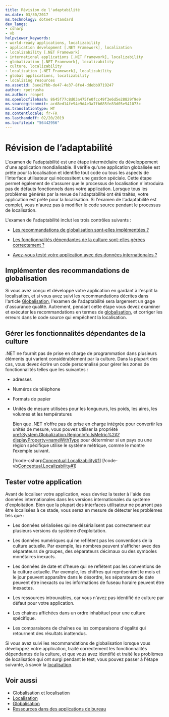 ```yaml
---
title: Révision de l'adaptabilité
ms.date: 03/30/2017
ms.technology: dotnet-standard
dev_langs:
- csharp
- vb
helpviewer_keywords:
- world-ready applications, localizability
- application development [.NET Framework], localization
- localizability [.NET Framework]
- international applications [.NET Framework], localizability
- globalization [.NET Framework], localizability
- culture, localizability
- localization [.NET Framework], localizability
- global applications, localizability
- localizing resources
ms.assetid: 3aee2fbb-de47-4e37-8fe4-ddebb9719247
author: rpetrusha
ms.author: ronpet
ms.openlocfilehash: 8645f77c8d03a475fe0fcc49f3e6d5e28829f9e9
ms.sourcegitcommit: acd8ed14fe94e9d4e3a7fb685fe83d05e941073c
ms.translationtype: HT
ms.contentlocale: fr-FR
ms.lasthandoff: 02/20/2019
ms.locfileid: "56442956"
---
```

# <a name="localizability-review"></a>Révision de l’adaptabilité

L'examen de l'adaptabilité est une étape intermédiaire du développement d'une application mondialisable. Il vérifie qu'une application globalisée est prête pour la localisation et identifie tout code ou tous les aspects de l'interface utilisateur qui nécessitent une gestion spéciale. Cette étape permet également de s'assurer que le processus de localisation n'introduira pas de défauts fonctionnels dans votre application. Lorsque tous les problèmes générés par la revue de l’adaptabilité ont été traités, votre application est prête pour la localisation. Si l'examen de l'adaptabilité est complet, vous n'aurez pas à modifier le code source pendant le processus de localisation.

L'examen de l'adaptabilité inclut les trois contrôles suivants :

- [Les recommandations de globalisation sont-elles implémentées ?](#global)

- [Les fonctionnalités dépendantes de la culture sont-elles gérées correctement ?](#culture)

- [Avez-vous testé votre application avec des données internationales ?](#test)

<a name="global"></a>
## <a name="implement-globalization-recommendations"></a>Implémenter des recommandations de globalisation

Si vous avez conçu et développé votre application en gardant à l'esprit la localisation, et si vous avez suivi les recommandations décrites dans l'article [Globalisation](../../../docs/standard/globalization-localization/globalization.md), l'examen de l'adaptabilité sera largement un gage d'assurance qualité. Autrement, pendant cette étape vous devez examiner et exécuter les recommandations en termes de [globalisation](../../../docs/standard/globalization-localization/globalization.md), et corriger les erreurs dans le code source qui empêchent la localisation.

<a name="culture"></a>
## <a name="handle-culture-sensitive-features"></a>Gérer les fonctionnalités dépendantes de la culture

.NET ne fournit pas de prise en charge de programmation dans plusieurs éléments qui varient considérablement par la culture. Dans la plupart des cas, vous devez écrire un code personnalisé pour gérer les zones de fonctionnalités telles que les suivantes :

- adresses

- Numéros de téléphone

- Formats de papier

- Unités de mesure utilisées pour les longueurs, les poids, les aires, les volumes et les températures

   Bien que .NET n’offre pas de prise en charge intégrée pour convertir les unités de mesure, vous pouvez utiliser la propriété <xref:System.Globalization.RegionInfo.IsMetric%2A?displayProperty=nameWithType> pour déterminer si un pays ou une région spécifique utilise le système métrique, comme le montre l’exemple suivant.

   [!code-csharp[Conceptual.Localizability#1](../../../samples/snippets/csharp/VS_Snippets_CLR/conceptual.localizability/cs/ismetric1.cs#1)]
   [!code-vb[Conceptual.Localizability#1](../../../samples/snippets/visualbasic/VS_Snippets_CLR/conceptual.localizability/vb/ismetric1.vb#1)]

<a name="test"></a>
## <a name="test-your-application"></a>Tester votre application

Avant de localiser votre application, vous devriez la tester à l'aide des données internationales dans les versions internationales du système d'exploitation. Bien que la plupart des interfaces utilisateur ne pourront pas être localisées à ce stade, vous serez en mesure de détecter les problèmes tels que :

- Les données sérialisées qui ne désérialisent pas correctement sur plusieurs versions du système d'exploitation.

- Les données numériques qui ne reflètent pas les conventions de la culture actuelle. Par exemple, les nombres peuvent s'afficher avec des séparateurs de groupes, des séparateurs décimaux ou des symboles monétaires inexacts.

- Les données de date et d'heure qui ne reflètent pas les conventions de la culture actuelle. Par exemple, les chiffres qui représentent le mois et le jour peuvent apparaître dans le désordre, les séparateurs de date peuvent être inexacts ou les informations de fuseau horaire peuvent être inexactes.

- Les ressources introuvables, car vous n'avez pas identifié de culture par défaut pour votre application.

- Les chaînes affichées dans un ordre inhabituel pour une culture spécifique.

- Les comparaisons de chaînes ou les comparaisons d'égalité qui retournent des résultats inattendus.

Si vous avez suivi les recommandations de globalisation lorsque vous développez votre application, traité correctement les fonctionnalités dépendantes de la culture, et que vous avez identifié et traité les problèmes de localisation qui ont surgi pendant le test, vous pouvez passer à l'étape suivante, à savoir la [localisation](../../../docs/standard/globalization-localization/localization.md).

## <a name="see-also"></a>Voir aussi

- [Globalisation et localisation](../../../docs/standard/globalization-localization/index.md)
- [Localisation](../../../docs/standard/globalization-localization/localization.md)
- [Globalisation](../../../docs/standard/globalization-localization/globalization.md)
- [Ressources dans des applications de bureau](../../../docs/framework/resources/index.md)
